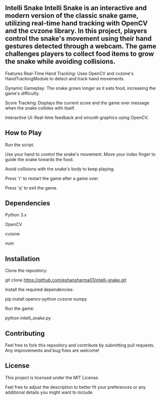 Intelli Snake
Intelli Snake is an interactive and modern version of the classic snake game, utilizing real-time hand tracking with OpenCV and the cvzone library. In this project, players control the snake's movement using their hand gestures detected through a webcam. The game challenges players to collect food items to grow the snake while avoiding collisions.
----------------------------------------------------------------------------------------------------------------------------
Features
Real-Time Hand Tracking: Uses OpenCV and cvzone's HandTrackingModule to detect and track hand movements.

Dynamic Gameplay: The snake grows longer as it eats food, increasing the game's difficulty.

Score Tracking: Displays the current score and the game over message when the snake collides with itself.

Interactive UI: Real-time feedback and smooth graphics using OpenCV.


How to Play
------------------------------------------------------------------------------------------------------------------------
Run the script.

Use your hand to control the snake's movement. Move your index finger to guide the snake towards the food.

Avoid collisions with the snake's body to keep playing.

Press 'r' to restart the game after a game over.

Press 'q' to exit the game.

Dependencies
------------------------------------------------------------------------------------------------------------------------

Python 3.x

OpenCV

cvzone

num


Installation
------------------------------------------------------------------------------------------------------------------------

Clone the repository:

git clone https://github.com/eshansharma01/intelli-snake.git

Install the required dependencies:

pip install opencv-python cvzone numpy

Run the game:

python intelli_snake.py

Contributing
------------------------------------------------------------------------------------------------------------------------

Feel free to fork this repository and contribute by submitting pull requests. Any improvements and bug fixes are welcome!

License
------------------------------------------------------------------------------------------------------------------------

This project is licensed under the MIT License.

Feel free to adjust the description to better fit your preferences or any additional details you might want to include.
